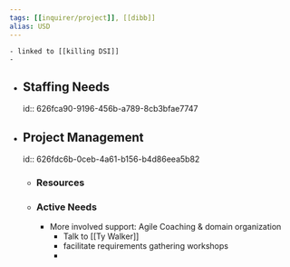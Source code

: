 ```yaml
---
tags: [[inquirer/project]], [[dibb]]
alias: USD 
---
```


	- linked to [[killing DSI]]
	-
- ## Staffing Needs
  id:: 626fca90-9196-456b-a789-8cb3bfae7747
- ## Project Management
  id:: 626fdc6b-0ceb-4a61-b156-b4d86eea5b82
	- ### Resources
	- ### Active Needs
		- More involved support: Agile Coaching & domain organization
			- Talk to [[Ty Walker]]
			- facilitate requirements gathering workshops
			-